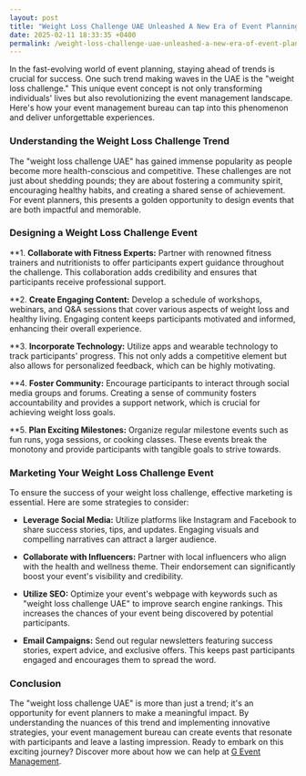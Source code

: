 ```yaml
---
layout: post
title: "Weight Loss Challenge UAE Unleashed A New Era of Event Planning"
date: 2025-02-11 18:33:35 +0400
permalink: /weight-loss-challenge-uae-unleashed-a-new-era-of-event-planning/
---
```



In the fast-evolving world of event planning, staying ahead of trends is crucial for success. One such trend making waves in the UAE is the "weight loss challenge." This unique event concept is not only transforming individuals' lives but also revolutionizing the event management landscape. Here's how your event management bureau can tap into this phenomenon and deliver unforgettable experiences.

### Understanding the Weight Loss Challenge Trend

The "weight loss challenge UAE" has gained immense popularity as people become more health-conscious and competitive. These challenges are not just about shedding pounds; they are about fostering a community spirit, encouraging healthy habits, and creating a shared sense of achievement. For event planners, this presents a golden opportunity to design events that are both impactful and memorable.

### Designing a Weight Loss Challenge Event

**1. **Collaborate with Fitness Experts:**
   Partner with renowned fitness trainers and nutritionists to offer participants expert guidance throughout the challenge. This collaboration adds credibility and ensures that participants receive professional support.

**2. **Create Engaging Content:**
   Develop a schedule of workshops, webinars, and Q&A sessions that cover various aspects of weight loss and healthy living. Engaging content keeps participants motivated and informed, enhancing their overall experience.

**3. **Incorporate Technology:**
   Utilize apps and wearable technology to track participants' progress. This not only adds a competitive element but also allows for personalized feedback, which can be highly motivating.

**4. **Foster Community:**
   Encourage participants to interact through social media groups and forums. Creating a sense of community fosters accountability and provides a support network, which is crucial for achieving weight loss goals.

**5. **Plan Exciting Milestones:**
   Organize regular milestone events such as fun runs, yoga sessions, or cooking classes. These events break the monotony and provide participants with tangible goals to strive towards.

### Marketing Your Weight Loss Challenge Event

To ensure the success of your weight loss challenge, effective marketing is essential. Here are some strategies to consider:

- **Leverage Social Media:** Utilize platforms like Instagram and Facebook to share success stories, tips, and updates. Engaging visuals and compelling narratives can attract a larger audience.

- **Collaborate with Influencers:** Partner with local influencers who align with the health and wellness theme. Their endorsement can significantly boost your event's visibility and credibility.

- **Utilize SEO:** Optimize your event's webpage with keywords such as "weight loss challenge UAE" to improve search engine rankings. This increases the chances of your event being discovered by potential participants.

- **Email Campaigns:** Send out regular newsletters featuring success stories, expert advice, and exclusive offers. This keeps past participants engaged and encourages them to spread the word.

### Conclusion

The "weight loss challenge UAE" is more than just a trend; it's an opportunity for event planners to make a meaningful impact. By understanding the nuances of this trend and implementing innovative strategies, your event management bureau can create events that resonate with participants and leave a lasting impression. Ready to embark on this exciting journey? Discover more about how we can help at [G Event Management](https://geventm.com/).